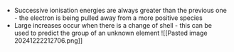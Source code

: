 + Successive ionisation energies are always greater than the previous one - the electron is being pulled away from a more positive species
+ Large increases occur when there is a change of shell - this can be used to predict the group of an unknown element
![[Pasted image 20241222212706.png]]